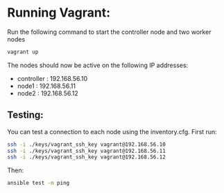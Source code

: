 # Running Vagrant:

Run the following command to start the controller node and two worker nodes
```bash
vagrant up
```

The nodes should now be active on the following IP addresses:
- controller : 192.168.56.10 
- node1 : 192.168.56.11 
- node2 : 192.168.56.12 

## Testing:

You can test a connection to each node using the inventory.cfg.
First run:
```bash
ssh -i ./keys/vagrant_ssh_key vagrant@192.168.56.10
ssh -i ./keys/vagrant_ssh_key vagrant@192.168.56.11
ssh -i ./keys/vagrant_ssh_key vagrant@192.168.56.12
```

Then:
```bash
ansible test -m ping
```